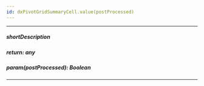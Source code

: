 ```yaml
---
id: dxPivotGridSummaryCell.value(postProcessed)
---
```

---
##### shortDescription
<!-- Description goes here -->

##### return: any
<!-- Description goes here -->

##### param(postProcessed): Boolean
<!-- Description goes here -->

---
<!-- Description goes here -->